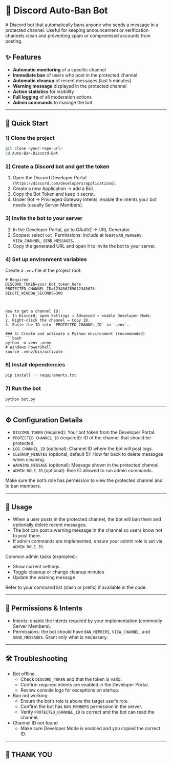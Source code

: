 
# 🤖 Discord Auto‑Ban Bot

A Discord bot that automatically bans anyone who sends a message in a protected channel. Useful for keeping announcement or verification channels clean and preventing spam or compromised accounts from posting.

## ✨ Features

- **Automatic monitoring** of a specific channel
- **Immediate ban** of users who post in the protected channel
- **Automatic cleanup** of recent messages (last 5 minutes)
- **Warning message** displayed in the protected channel
- **Action statistics** for visibility
- **Full logging** of all moderation actions
- **Admin commands** to manage the bot

---

## 🚀 Quick Start

### 1) Clone the project
```bash
git clone <your-repo-url>
cd Auto-Ban-Discord-Bot
```

### 2) Create a Discord bot and get the token
1. Open the Discord Developer Portal (`https://discord.com/developers/applications`).
2. Create a new Application → add a Bot.
3. Copy the Bot Token and keep it secret.
4. Under Bot → Privileged Gateway Intents, enable the intents your bot needs (usually Server Members).

### 3) Invite the bot to your server
1. In the Developer Portal, go to OAuth2 → URL Generator.
2. Scopes: select `bot`. Permissions: include at least `BAN_MEMBERS`, `VIEW_CHANNEL`, `SEND_MESSAGES`.
3. Copy the generated URL and open it to invite the bot to your server.

### 4) Set up environment variables
Create a `.env` file at the project root:
```env
# Required
DISCORD_TOKEN=your_bot_token_here
PROTECTED_CHANNEL_ID=123456789012345678
DELETE_WINDOW_SECONDS=300



How to get a channel ID:
1. In Discord, open Settings → Advanced → enable Developer Mode.
2. Right‑click the channel → Copy ID.
3. Paste the ID into `PROTECTED_CHANNEL_ID` in `.env`.

### 5) Create and activate a Python environment (recommended)
```bash
python -m venv .venv
# Windows PowerShell
source .venv/bin/activate
```

### 6) Install dependencies
```bash
pip install -r requirements.txt
```

### 7) Run the bot
```bash
python bot.py
```

---

## ⚙️ Configuration Details

- `DISCORD_TOKEN` (required): Your bot token from the Developer Portal.
- `PROTECTED_CHANNEL_ID` (required): ID of the channel that should be protected.
- `LOG_CHANNEL_ID` (optional): Channel ID where the bot will post logs.
- `CLEANUP_MINUTES` (optional, default 5): How far back to delete messages when cleaning.
- `WARNING_MESSAGE` (optional): Message shown in the protected channel.
- `ADMIN_ROLE_ID` (optional): Role ID allowed to run admin commands.

Make sure the bot’s role has permission to view the protected channel and to ban members.

---

## 🧪 Usage

- When a user posts in the protected channel, the bot will ban them and optionally delete recent messages.
- The bot can post a warning message in the channel so users know not to post there.
- If admin commands are implemented, ensure your admin role is set via `ADMIN_ROLE_ID`.

Common admin tasks (examples):
- Show current settings
- Toggle cleanup or change cleanup minutes
- Update the warning message

Refer to your command list (slash or prefix) if available in the code.

---

## 🔐 Permissions & Intents

- Intents: enable the intents required by your implementation (commonly Server Members).
- Permissions: the bot should have `BAN_MEMBERS`, `VIEW_CHANNEL`, and `SEND_MESSAGES`. Grant only what is necessary.

---

## 🛠️ Troubleshooting

- Bot offline
  - Check `DISCORD_TOKEN` and that the token is valid.
  - Confirm required intents are enabled in the Developer Portal.
  - Review console logs for exceptions on startup.
- Ban not working
  - Ensure the bot’s role is above the target user’s role.
  - Confirm the bot has `BAN_MEMBERS` permission in the server.
  - Verify `PROTECTED_CHANNEL_ID` is correct and the bot can read the channel.
- Channel ID not found
  - Make sure Developer Mode is enabled and you copied the correct ID.

---


## 📝 THANK YOU



